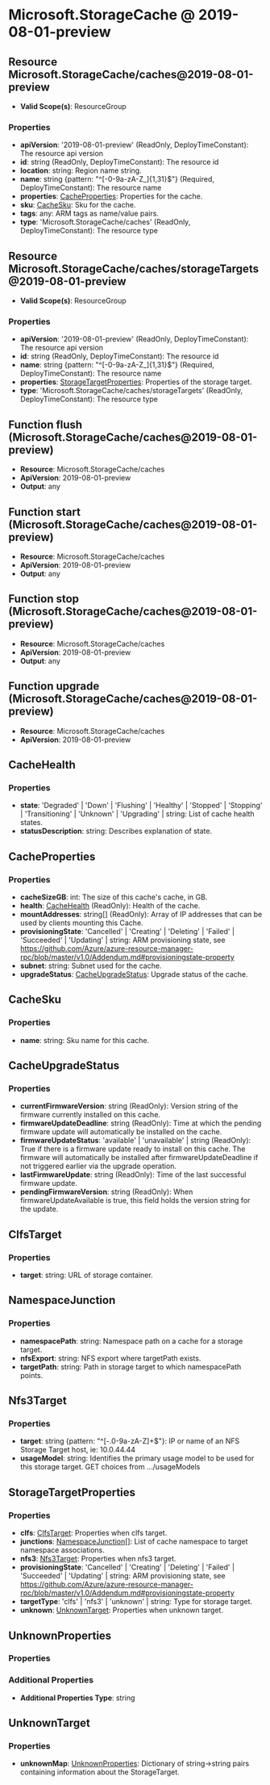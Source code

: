 # Microsoft.StorageCache @ 2019-08-01-preview

## Resource Microsoft.StorageCache/caches@2019-08-01-preview
* **Valid Scope(s)**: ResourceGroup
### Properties
* **apiVersion**: '2019-08-01-preview' (ReadOnly, DeployTimeConstant): The resource api version
* **id**: string (ReadOnly, DeployTimeConstant): The resource id
* **location**: string: Region name string.
* **name**: string {pattern: "^[-0-9a-zA-Z_]{1,31}$"} (Required, DeployTimeConstant): The resource name
* **properties**: [CacheProperties](#cacheproperties): Properties for the cache.
* **sku**: [CacheSku](#cachesku): Sku for the cache.
* **tags**: any: ARM tags as name/value pairs.
* **type**: 'Microsoft.StorageCache/caches' (ReadOnly, DeployTimeConstant): The resource type

## Resource Microsoft.StorageCache/caches/storageTargets@2019-08-01-preview
* **Valid Scope(s)**: ResourceGroup
### Properties
* **apiVersion**: '2019-08-01-preview' (ReadOnly, DeployTimeConstant): The resource api version
* **id**: string (ReadOnly, DeployTimeConstant): The resource id
* **name**: string {pattern: "^[-0-9a-zA-Z_]{1,31}$"} (Required, DeployTimeConstant): The resource name
* **properties**: [StorageTargetProperties](#storagetargetproperties): Properties of the storage target.
* **type**: 'Microsoft.StorageCache/caches/storageTargets' (ReadOnly, DeployTimeConstant): The resource type

## Function flush (Microsoft.StorageCache/caches@2019-08-01-preview)
* **Resource**: Microsoft.StorageCache/caches
* **ApiVersion**: 2019-08-01-preview
* **Output**: any

## Function start (Microsoft.StorageCache/caches@2019-08-01-preview)
* **Resource**: Microsoft.StorageCache/caches
* **ApiVersion**: 2019-08-01-preview
* **Output**: any

## Function stop (Microsoft.StorageCache/caches@2019-08-01-preview)
* **Resource**: Microsoft.StorageCache/caches
* **ApiVersion**: 2019-08-01-preview
* **Output**: any

## Function upgrade (Microsoft.StorageCache/caches@2019-08-01-preview)
* **Resource**: Microsoft.StorageCache/caches
* **ApiVersion**: 2019-08-01-preview

## CacheHealth
### Properties
* **state**: 'Degraded' | 'Down' | 'Flushing' | 'Healthy' | 'Stopped' | 'Stopping' | 'Transitioning' | 'Unknown' | 'Upgrading' | string: List of cache health states.
* **statusDescription**: string: Describes explanation of state.

## CacheProperties
### Properties
* **cacheSizeGB**: int: The size of this cache's cache, in GB.
* **health**: [CacheHealth](#cachehealth) (ReadOnly): Health of the cache.
* **mountAddresses**: string[] (ReadOnly): Array of IP addresses that can be used by clients mounting this Cache.
* **provisioningState**: 'Cancelled' | 'Creating' | 'Deleting' | 'Failed' | 'Succeeded' | 'Updating' | string: ARM provisioning state, see https://github.com/Azure/azure-resource-manager-rpc/blob/master/v1.0/Addendum.md#provisioningstate-property
* **subnet**: string: Subnet used for the cache.
* **upgradeStatus**: [CacheUpgradeStatus](#cacheupgradestatus): Upgrade status of the cache.

## CacheSku
### Properties
* **name**: string: Sku name for this cache.

## CacheUpgradeStatus
### Properties
* **currentFirmwareVersion**: string (ReadOnly): Version string of the firmware currently installed on this cache.
* **firmwareUpdateDeadline**: string (ReadOnly): Time at which the pending firmware update will automatically be installed on the cache.
* **firmwareUpdateStatus**: 'available' | 'unavailable' | string (ReadOnly): True if there is a firmware update ready to install on this cache.  The firmware will automatically be installed after firmwareUpdateDeadline if not triggered earlier via the upgrade operation.
* **lastFirmwareUpdate**: string (ReadOnly): Time of the last successful firmware update.
* **pendingFirmwareVersion**: string (ReadOnly): When firmwareUpdateAvailable is true, this field holds the version string for the update.

## ClfsTarget
### Properties
* **target**: string: URL of storage container.

## NamespaceJunction
### Properties
* **namespacePath**: string: Namespace path on a cache for a storage target.
* **nfsExport**: string: NFS export where targetPath exists.
* **targetPath**: string: Path in storage target to which namespacePath points.

## Nfs3Target
### Properties
* **target**: string {pattern: "^[-.0-9a-zA-Z]+$"}: IP or name of an NFS Storage Target host, ie: 10.0.44.44
* **usageModel**: string: Identifies the primary usage model to be used for this storage target.   GET choices from .../usageModels

## StorageTargetProperties
### Properties
* **clfs**: [ClfsTarget](#clfstarget): Properties when clfs target.
* **junctions**: [NamespaceJunction](#namespacejunction)[]: List of cache namespace to target namespace associations.
* **nfs3**: [Nfs3Target](#nfs3target): Properties when nfs3 target.
* **provisioningState**: 'Cancelled' | 'Creating' | 'Deleting' | 'Failed' | 'Succeeded' | 'Updating' | string: ARM provisioning state, see https://github.com/Azure/azure-resource-manager-rpc/blob/master/v1.0/Addendum.md#provisioningstate-property
* **targetType**: 'clfs' | 'nfs3' | 'unknown' | string: Type for storage target.
* **unknown**: [UnknownTarget](#unknowntarget): Properties when unknown target.

## UnknownProperties
### Properties
### Additional Properties
* **Additional Properties Type**: string

## UnknownTarget
### Properties
* **unknownMap**: [UnknownProperties](#unknownproperties): Dictionary of string->string pairs containing information about the StorageTarget.

